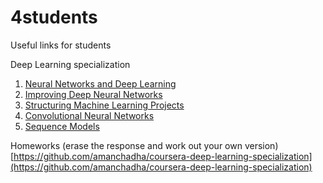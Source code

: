 # 4students
Useful links for students

Deep Learning specialization
1. [Neural Networks and Deep Learning](https://www.youtube.com/playlist?list=PLkDaE6sCZn6Ec-XTbcX1uRg2_u4xOEky0)
2. [Improving Deep Neural Networks](https://www.youtube.com/playlist?list=PLkDaE6sCZn6Hn0vK8co82zjQtt3T2Nkqc)
3. [Structuring Machine Learning Projects](https://www.youtube.com/playlist?list=PLkDaE6sCZn6E7jZ9sN_xHwSHOdjUxUW_b)
4. [Convolutional Neural Networks](https://www.youtube.com/playlist?list=PLkDaE6sCZn6Gl29AoE31iwdVwSG-KnDzF)
5. [Sequence Models](https://www.youtube.com/playlist?list=PLkDaE6sCZn6F6wUI9tvS_Gw1vaFAx6rd6)
   
Homeworks (erase the response and work out your own version)
[https://github.com/amanchadha/coursera-deep-learning-specialization](https://github.com/amanchadha/coursera-deep-learning-specialization)
